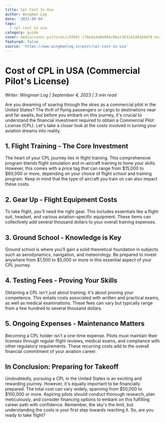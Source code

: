 ```yaml
---
title: Cpl Cost In Usa
author: Wingman Log
date: '2023-09-04'
tags:
  - cpl cost in usa
category: guide
cover: media/cover-pictures/c3d501-17be4a3a0e984c0ba1383142d4184d78-mv2-0e651318.png
featured: false
source: 'https://www.wingmanlog.in/post/cpl-cost-in-usa'
---
```


# Cost of CPL in USA (Commercial Pilot's License)

*Writer: Wingman Log | September 4, 2023 | 3 min read*

Are you dreaming of soaring through the skies as a commercial pilot in the United States? The thrill of flying passengers or cargo to destinations near and far awaits, but before you embark on this journey, it's crucial to understand the financial investment required to obtain a Commercial Pilot License (CPL). Let's take a closer look at the costs involved in turning your aviation dreams into reality.

## 1\. Flight Training - The Core Investment

The heart of your CPL journey lies in flight training. This comprehensive program blends flight simulation and in-aircraft training to hone your skills. However, this comes with a price tag that can range from $15,000 to $60,000 or more, depending on your choice of flight school and training program. Keep in mind that the type of aircraft you train on can also impact these costs.

## 2\. Gear Up - Flight Equipment Costs

To take flight, you'll need the right gear. This includes essentials like a flight suit, headset, and various aviation-specific equipment. These items can collectively add several thousand dollars to your overall training expenses.

## 3\. Ground School - Knowledge is Key

Ground school is where you'll gain a solid theoretical foundation in subjects such as aerodynamics, navigation, and meteorology. Be prepared to invest anywhere from $1,500 to $5,000 or more in this essential aspect of your CPL journey.

## 4\. Testing Fees - Proving Your Skills

Obtaining a CPL isn't just about training; it's about proving your competence. This entails costs associated with written and practical exams, as well as medical examinations. These fees can vary but typically range from a few hundred to several thousand dollars.

## 5\. Ongoing Expenses - Maintenance Matters

Becoming a CPL holder isn't a one-time expense. Pilots must maintain their licenses through regular flight reviews, medical exams, and compliance with other regulatory requirements. These recurring costs add to the overall financial commitment of your aviation career.

## In Conclusion: Preparing for Takeoff

Undoubtedly, pursuing a CPL in the United States is an exciting and rewarding journey. However, it's equally important to be financially prepared. The total cost can vary widely, spanning from $50,000 to $100,000 or more. Aspiring pilots should conduct thorough research, plan meticulously, and consider financing options to embark on this fulfilling career path with confidence. Remember, the sky's the limit, but understanding the costs is your first step towards reaching it. So, are you ready to take flight?
